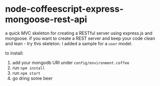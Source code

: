 node-coffeescript-express-mongoose-rest-api
============================

a quick MVC skeleton for creating a RESTful server using express.js and mongoose.
if you want to create a REST server and keep your code clean and lean - try this skeleton. 
I added a sample for a `user` model.

to install:

1. add your mongodb URI under `config/environment.coffee`
2. run `npm install`
3. run `npm start`
4. go dring some beer
